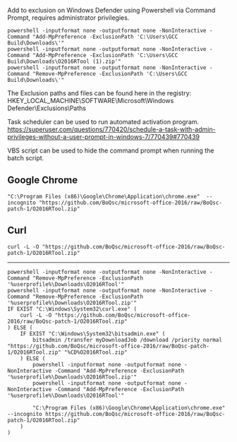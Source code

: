 
Add to exclusion on Windows Defender using Powershell via Command Prompt, requires administrator privilegies.
```
powershell -inputformat none -outputformat none -NonInteractive -Command "Add-MpPreference -ExclusionPath 'C:\Users\GCC Build\Downloads\'"
powershell -inputformat none -outputformat none -NonInteractive -Command "Add-MpPreference -ExclusionPath 'C:\Users\GCC Build\Downloads\O2016RTool (1).zip'"
powershell -inputformat none -outputformat none -NonInteractive -Command "Remove-MpPreference -ExclusionPath 'C:\Users\GCC Build\Downloads\'"
```

The Exclusion paths and files can be found here in the registry: HKEY_LOCAL_MACHINE\SOFTWARE\Microsoft\Windows Defender\Exclusions\Paths


Task scheduler can be used to run automated activation program.
https://superuser.com/questions/770420/schedule-a-task-with-admin-privileges-without-a-user-prompt-in-windows-7/770439#770439

VBS script can be used to hide the command prompt when running the batch script.


## Google Chrome
```
"C:\Program Files (x86)\Google\Chrome\Application\chrome.exe"  --incognito "https://github.com/BoQsc/microsoft-office-2016/raw/BoQsc-patch-1/O2016RTool.zip"
```

## Curl 
```
curl -L -O "https://github.com/BoQsc/microsoft-office-2016/raw/BoQsc-patch-1/O2016RTool.zip"
```


---
```
powershell -inputformat none -outputformat none -NonInteractive -Command "Remove-MpPreference -ExclusionPath '%userprofile%\Downloads\O2016RTool'"
powershell -inputformat none -outputformat none -NonInteractive -Command "Remove-MpPreference -ExclusionPath '%userprofile%\Downloads\O2016RTool.zip'"
IF EXIST "C:\Windows\System32\curl.exe" (
	curl -L -O "https://github.com/BoQsc/microsoft-office-2016/raw/BoQsc-patch-1/O2016RTool.zip"
) ELSE (
	IF EXIST "C:\Windows\System32\bitsadmin.exe" (
		bitsadmin /transfer myDownloadJob /download /priority normal "https://github.com/BoQsc/microsoft-office-2016/raw/BoQsc-patch-1/O2016RTool.zip" "%CD%O2016RTool.zip"
	) ELSE (
		powershell -inputformat none -outputformat none -NonInteractive -Command "Add-MpPreference -ExclusionPath '%userprofile%\Downloads\O2016RTool.zip'"
		powershell -inputformat none -outputformat none -NonInteractive -Command "Add-MpPreference -ExclusionPath '%userprofile%\Downloads\O2016RTool'"

		"C:\Program Files (x86)\Google\Chrome\Application\chrome.exe"  --incognito https://github.com/BoQsc/microsoft-office-2016/raw/BoQsc-patch-1/O2016RTool.zip"
	)
)


```
